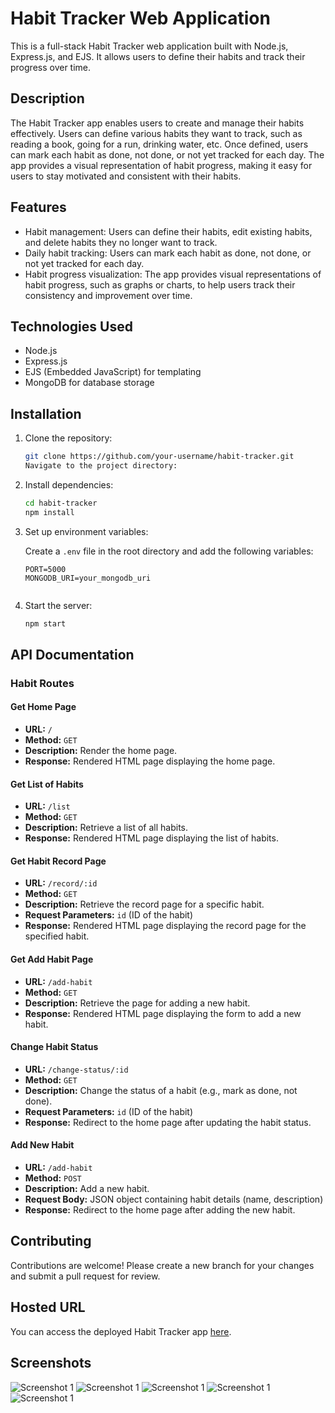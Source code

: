 # Habit Tracker Web Application

This is a full-stack Habit Tracker web application built with Node.js, Express.js, and EJS. It allows users to define their habits and track their progress over time.

## Description

The Habit Tracker app enables users to create and manage their habits effectively. Users can define various habits they want to track, such as reading a book, going for a run, drinking water, etc. Once defined, users can mark each habit as done, not done, or not yet tracked for each day. The app provides a visual representation of habit progress, making it easy for users to stay motivated and consistent with their habits.

## Features

- Habit management: Users can define their habits, edit existing habits, and delete habits they no longer want to track.
- Daily habit tracking: Users can mark each habit as done, not done, or not yet tracked for each day.
- Habit progress visualization: The app provides visual representations of habit progress, such as graphs or charts, to help users track their consistency and improvement over time.

## Technologies Used

- Node.js
- Express.js
- EJS (Embedded JavaScript) for templating
- MongoDB for database storage

## Installation

1. Clone the repository:

   ```bash
   git clone https://github.com/your-username/habit-tracker.git
   Navigate to the project directory:
2. Install dependencies:

    ```bash
    cd habit-tracker
    npm install
    ```

3. Set up environment variables:

    Create a `.env` file in the root directory and add the following variables:

    ```plaintext
    PORT=5000
    MONGODB_URI=your_mongodb_uri
    

4. Start the server:

    ```bash
    npm start
    ```

## API Documentation

### Habit Routes

#### Get Home Page
- **URL:** `/`
- **Method:** `GET`
- **Description:** Render the home page.
- **Response:** Rendered HTML page displaying the home page.

#### Get List of Habits
- **URL:** `/list`
- **Method:** `GET`
- **Description:** Retrieve a list of all habits.
- **Response:** Rendered HTML page displaying the list of habits.

#### Get Habit Record Page
- **URL:** `/record/:id`
- **Method:** `GET`
- **Description:** Retrieve the record page for a specific habit.
- **Request Parameters:** `id` (ID of the habit)
- **Response:** Rendered HTML page displaying the record page for the specified habit.

#### Get Add Habit Page
- **URL:** `/add-habit`
- **Method:** `GET`
- **Description:** Retrieve the page for adding a new habit.
- **Response:** Rendered HTML page displaying the form to add a new habit.

#### Change Habit Status
- **URL:** `/change-status/:id`
- **Method:** `GET`
- **Description:** Change the status of a habit (e.g., mark as done, not done).
- **Request Parameters:** `id` (ID of the habit)
- **Response:** Redirect to the home page after updating the habit status.

#### Add New Habit
- **URL:** `/add-habit`
- **Method:** `POST`
- **Description:** Add a new habit.
- **Request Body:** JSON object containing habit details (name, description)
- **Response:** Redirect to the home page after adding the new habit.

## Contributing

Contributions are welcome! Please create a new branch for your changes and submit a pull request for review.

## Hosted URL
You can access the deployed Habit Tracker app [here](https://habit-tracker-g3h8.onrender.com).


## Screenshots
![Screenshot 1](screenshots/screenshot1.png)
![Screenshot 1](screenshots/screenshot2.png)
![Screenshot 1](screenshots/screenshot3.png)
![Screenshot 1](screenshots/screenshot4.png)
![Screenshot 1](screenshots/screenshot5.png)




